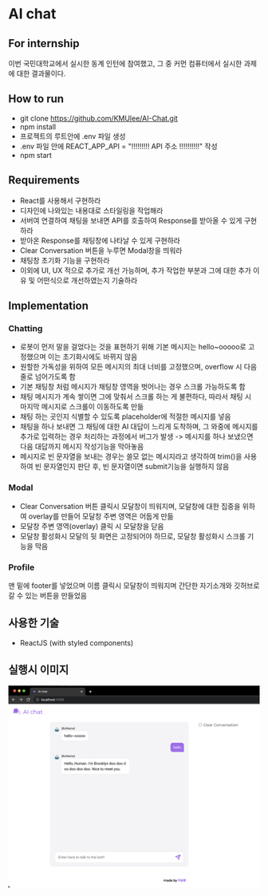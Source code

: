 # AI chat

## For internship

이번 국민대학교에서 실시한 동계 인턴에 참여했고, 그 중 커먼 컴퓨터에서 실시한 과제에 대한 결과물이다.

## How to run

- git clone https://github.com/KMUlee/AI-Chat.git
- npm install
- 프로젝트의 루트안에 .env 파일 생성
- .env 파일 안에 REACT_APP_API = "!!!!!!!!! API 주소 !!!!!!!!!!" 작성
- npm start

## Requirements

- React를 사용해서 구현하라
- 디자인에 나와있는 내용대로 스타일링을 작업해라
- 서버여 연결하여 채팅을 보내면 API를 호출하여 Response를 받아올 수 있게 구현하라
- 받아온 Response를 채팅창에 나타날 수 있게 구현하라
- Clear Conversation 버튼을 누루면 Modal창을 띄워라
- 채팅창 초기화 기능을 구현하라
- 이외에 UI, UX 적으로 추가로 개선 가능하며, 추가 작업한 부분과 그에 대한 추가 이유 및 어떤식으로 개선하였는지 기술하라

## Implementation

### Chatting

- 로봇이 먼저 말을 걸었다는 것을 표현하기 위해 기본 메시지는 hello~ooooo로 고정했으며 이는 초기화시에도 바뀌지 않음
- 원할한 가독성을 위하여 모든 메시지의 최대 너비를 고정했으며, overflow 시 다음 줄로 넘어가도록 함
- 기본 채팅창 처럼 메시지가 채팅창 영역을 벗어나는 경우 스크롤 가능하도록 함
- 채팅 메시지가 계속 쌓이면 그에 맞춰서 스크롤 하는 게 불편하다, 따라서 채팅 시 마지막 메시지로 스크롤이 이동하도록 만듦
- 채팅 하는 곳인지 식별할 수 있도록 placeholder에 적절한 메시지를 넣음
- 채팅을 하나 보내면 그 채팅에 대한 AI 대답이 느리게 도착하며, 그 와중에 메시지를 추가로 입력하는 경우 처리하는 과정에서 버그가 발생 -> 메시지를 하나 보냈으면 다음 대답까지 메시지 작성기능을 막아놓음
- 메시지로 빈 문자열을 보내는 경우는 쓸모 없는 메시지라고 생각하여 trim()을 사용하여 빈 문자열인지 판단 후, 빈 문자열이면 submit기능을 실행하지 않음

### Modal

- Clear Conversation 버튼 클릭시 모달창이 띄워지며, 모달창에 대한 집중을 위하여 overlay를 만들어 모달창 주변 영역은 어둡게 만듦
- 모달창 주변 영역(overlay) 클릭 시 모달창을 닫음
- 모달창 활성화시 모달의 뒷 화면은 고정되어야 하므로, 모달창 활성화시 스크롤 기능을 막음

### Profile

맨 밑에 footer를 넣었으며 이름 클릭시 모달창이 띄워지며 간단한 자기소개와 깃허브로 갈 수 있는 버튼을 만들었음

## 사용한 기술

- ReactJS (with styled components)

## 실행시 이미지

![Alt text](testImg.png)
